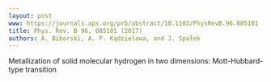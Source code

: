 ```yaml
---
layout: post
www: https://journals.aps.org/prb/abstract/10.1103/PhysRevB.96.085101
title: Phys. Rev. B 96, 085101 (2017)
authors: A. Biborski, A. P. Kądzielawa, and J. Spałek
---
```

Metallization of solid molecular hydrogen in two dimensions: Mott-Hubbard-type transition
